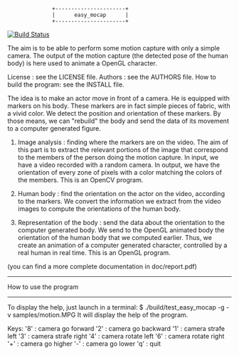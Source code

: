                   +----------------------+
                  |      easy_mocap      |
                  +----------------------+

[![Build Status](https://travis-ci.org/arnaud-ramey/easy_mocap.svg)](https://travis-ci.org/arnaud-ramey/easy_mocap)

The aim is to be able to perform some motion capture with only a simple
camera. The output of the motion capture (the detected pose of the human
body) is here used to animate a OpenGL character.

License :                  see the LICENSE file.
Authors :                  see the AUTHORS file.
How to build the program:  see the INSTALL file.

The idea is to make an actor move in front of a camera. He is equipped with
markers on his body. These markers are in fact simple pieces of fabric, with
a vivid color. We detect the position and orientation of these markers. By
those means, we can "rebuild" the body and send the data of its movement to
a computer generated figure.

1. Image analysis : finding where the markers are on the video. The aim of
this part is to extract the relevant portions of the image that correspond
to the members of the person doing the motion capture. In input, we have a
video recorded with a random camera. In output, we have the orientation of
every zone of pixels with a color matching the colors of the members. This
is an OpenCV program.

2. Human body : find the orientation on the actor on the video, according to
the markers. We convert the information we extract from the video images to
compute the orientations of the human body.

3. Representation of the body : send the data about the orientation to the
computer generated body. We send to the OpenGL animated body the orientation
of the human body that we computed earlier. Thus, we create an animation of
a computer generated character, controlled by a real human in real time.
This is an OpenGL program.

(you can find a more complete documentation in doc/report.pdf)

________________________________________________________________________________

How to use the program
________________________________________________________________________________
To display the help, just launch in a terminal:
$ ./build/test_easy_mocap -g -v samples/motion.MPG
It will display the help of the program.

Keys:
'8' : camera go forward
'2' : camera go backward
'1' : camera strafe left
'3' : camera strafe right
'4' : camera rotate left
'6' : camera rotate right
'+' : camera go higher
'-' : camera go lower
'q' : quit

